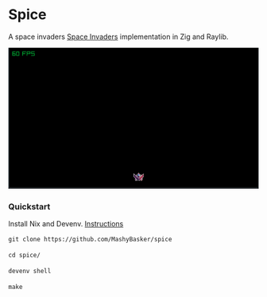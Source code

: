 # Spice

A space invaders [Space Invaders](https://en.wikipedia.org/wiki/Space_Invaders) implementation in Zig and Raylib.

![](./assets/demo.gif)

### Quickstart

Install Nix and Devenv. [Instructions](https://devenv.sh/getting-started/)

```
git clone https://github.com/MashyBasker/spice

cd spice/

devenv shell

make
```


